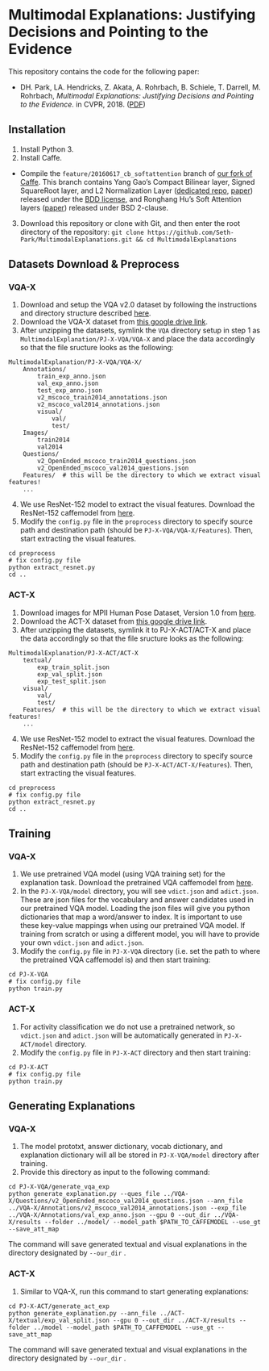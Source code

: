 # Multimodal Explanations: Justifying Decisions and Pointing to the Evidence
This repository contains the code for the following paper:

* DH. Park, LA. Hendricks, Z. Akata, A. Rohrbach, B. Schiele, T. Darrell, M. Rohrbach, *Multimodal Explanations: Justifying Decisions and Pointing to the Evidence.* in CVPR, 2018. ([PDF](https://arxiv.org/pdf/1802.08129.pdf)) 

## Installation

1. Install Python 3.
2. Install Caffe.
- Compile the `feature/20160617_cb_softattention` branch of [our fork of Caffe](https://github.com/akirafukui/caffe/). This branch contains Yang Gao’s Compact Bilinear layer, Signed SquareRoot layer, and L2 Normalization Layer ([dedicated repo](https://github.com/gy20073/compact_bilinear_pooling), [paper](https://arxiv.org/abs/1511.06062)) released under the [BDD license](https://github.com/gy20073/compact_bilinear_pooling/blob/master/caffe-20160312/LICENSE_BDD), and Ronghang Hu’s Soft Attention layers ([paper](https://arxiv.org/abs/1511.03745)) released under BSD 2-clause.
3. Download this repository or clone with Git, and then enter the root directory of the repository:
`git clone https://github.com/Seth-Park/MultimodalExplanations.git && cd MultimodalExplanations`


## Datasets Download & Preprocess
### VQA-X
1. Download and setup the VQA v2.0 dataset by following the instructions and directory structure described [here](https://github.com/GT-Vision-Lab/VQA).
2. Download the VQA-X dataset from [this google drive link](https://drive.google.com/drive/u/0/folders/1Cr9JRXDmjks_wmi-a9eIe4SWSwWKcCk7).
3. After unzipping the datasets, symlink the `VQA` directory setup in step 1 as `MultimodalExplanation/PJ-X-VQA/VQA-X` and place the data accordingly so that the file sructure looks as the following:

```
MultimodalExplanation/PJ-X-VQA/VQA-X/
    Annotations/
        train_exp_anno.json
        val_exp_anno.json
        test_exp_anno.json
        v2_mscoco_train2014_annotations.json
        v2_mscoco_val2014_annotations.json
        visual/
            val/
            test/
    Images/
        train2014
        val2014
    Questions/
        v2_OpenEnded_mscoco_train2014_questions.json
        v2_OpenEnded_mscoco_val2014_questions.json
    Features/  # this will be the directory to which we extract visual features!
    ...
```
4. We use ResNet-152 model to extract the visual features. Download the ResNet-152 caffemodel from [here](https://github.com/KaimingHe/deep-residual-networks).
5. Modify the `config.py` file in the `proprocess` directory to specify source path and destination path (should be `PJ-X-VQA/VQA-X/Features`). Then, start extracting the visual features.
```
cd preprocess
# fix config.py file
python extract_resnet.py
cd ..
```

### ACT-X
1. Download images for MPII Human Pose Dataset, Version 1.0 from [here](http://human-pose.mpi-inf.mpg.de/#download).
2. Download the ACT-X dataset from [this google drive link](https://drive.google.com/drive/u/0/folders/1Cr9JRXDmjks_wmi-a9eIe4SWSwWKcCk7).
3. After unzipping the datasets, symlink it to PJ-X-ACT/ACT-X and place the data accordingly so that the file sructure looks as the following:
```
MultimodalExplanation/PJ-X-ACT/ACT-X
    textual/
        exp_train_split.json
        exp_val_split.json
        exp_test_split.json
    visual/
        val/
        test/
    Features/  # this will be the directory to which we extract visual features!
    ...
```
4. We use ResNet-152 model to extract the visual features. Download the ResNet-152 caffemodel from [here](https://github.com/KaimingHe/deep-residual-networks).
5. Modify the `config.py` file in the `proprocess` directory to specify source path and destination path (should be `PJ-X-ACT/ACT-X/Features`). Then, start extracting the visual features.
```
cd preprocess
# fix config.py file
python extract_resnet.py
cd ..
```

## Training

### VQA-X
1. We use pretrained VQA model (using VQA training set) for the explanation task. Download the pretrained VQA caffemodel from [here](https://drive.google.com/drive/u/0/folders/1zQ4I8GrALJhvOfdzdgKAMriAHqQjUKal).
2. In the `PJ-X-VQA/model` directory, you will see `vdict.json` and `adict.json`. These are json files for the vocabulary and answer candidates used in our pretrained VQA model. Loading the json files will give you python dictionaries that map a word/answer to index. It is important to use these key-value mappings when using our pretrained VQA model. If training from scratch or using a different model, you will have to provide your own `vdict.json` and `adict.json`.
2. Modify the `config.py` file in `PJ-X-VQA` directory (i.e. set the path to where the pretrained VQA caffemodel is) and then start training:
```
cd PJ-X-VQA
# fix config.py file
python train.py
```

### ACT-X
1. For activity classification we do not use a pretrained network, so `vdict.json` and `adict.json` will be automatically generated in `PJ-X-ACT/model` directory. 
2. Modify the `config.py` file in `PJ-X-ACT` directory and then start training:
```
cd PJ-X-ACT
# fix config.py file
python train.py
```


## Generating Explanations

### VQA-X
1. The model prototxt, answer dictionary, vocab dictionary, and explanation dictionary will all be stored in `PJ-X-VQA/model` directory after training.
2. Provide this directory as input to the following command:
```
cd PJ-X-VQA/generate_vqa_exp
python generate_explanation.py --ques_file ../VQA-X/Questions/v2_OpenEnded_mscoco_val2014_questions.json --ann_file ../VQA-X/Annotations/v2_mscoco_val2014_annotations.json --exp_file ../VQA-X/Annotations/val_exp_anno.json --gpu 0 --out_dir ../VQA-X/results --folder ../model/ --model_path $PATH_TO_CAFFEMODEL --use_gt --save_att_map
```
The command will save generated textual and visual explanations in the directory designated by `--our_dir` .

### ACT-X
1. Similar to VQA-X, run this command to start generating explanations:
```
cd PJ-X-ACT/generate_act_exp
python generate_explanation.py --ann_file ../ACT-X/textual/exp_val_split.json --gpu 0 --out_dir ../ACT-X/results --folder ../model --model_path $PATH_TO_CAFFEMODEL --use_gt --save_att_map
```
The command will save generated textual and visual explanations in the directory designated by `--our_dir` .

